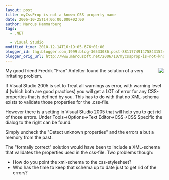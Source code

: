 ```yaml
---
layout: post
title: myCssProp is not a known CSS property name
date: 2006-10-25T14:06:00.000+02:00
author: Marcus Hammarberg
tags:
  - .NET

  - Visual Studio
modified_time: 2010-12-14T16:19:05.676+01:00
blogger_id: tag:blogger.com,1999:blog-36533086.post-8811774914758431524
blogger_orig_url: http://www.marcusoft.net/2006/10/mycssprop-is-not-known-css-property.html
---
```



[<img
src="http://photos1.blogger.com/blogger2/4958/4459/320/csserror.0.jpg"
style="FLOAT: right; MARGIN: 0px 0px 10px 10px; CURSOR: hand"
data-border="0" />](http://photos1.blogger.com/blogger2/4958/4459/1600/csserror.1.jpg)
My good friend Fredrik "Fran" Anfelter found the solution of a very
irritating problem.

If Visual Studio 2005 is set to Treat all warnings as error, with
warning level 4 (which both are good practices) you will get a LOT of
error for any CSS-properties that is defined by you. This has to do with
that no XML-schema exists to validate those properties for the
.css-file.

However there is a setting in Visual Studio 2005 that will help you to
get rid of those errors. Under Tools-\>Options-\>Text Editor-\>CSS-\>CSS
Specific the dialog to the right can be found.

Simply uncheck the "Detect unknown properties" and the errors a but a
memory from the past.

The "formally correct" solution would have been to include a XML-schema
that validates the properties used in the css-file. Two problems though:

- How do you point the xml-schema to the css-stylesheet?
- Who has the time to keep that schema up to date just to get rid of
    the errors?
